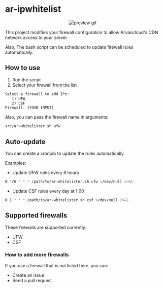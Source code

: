 # ar-ipwhitelist

<p align="center">
    <img alt="preview gif" src="https://github.com/sh-sh-dev/ar-ipwhitelist/raw/main/preview.gif">
</p>

This project modifies your firewall configuration to allow Arvancloud's CDN network access to your server.

Also, The bash script can be scheduled to update firewall rules automatically.

## How to use

1. Run the script
2. Select your firewall from the list
```sh
Select a firewall to add IPs:
   1) UFW
   2) CSF
Firewall: [YOUR INPUT]
```

Also, you can pass the firewall name in arguments:
```sh
src/ar-whitelister.sh ufw
``` 

## Auto-update

You can create a cronjob to update the rules automatically.

Examples:

* Update UFW rules every 6 hours
```sh
0 */6 * * * /path/to/ar-whitelister.sh ufw >/dev/null 2>&1
```

* Update CSF rules every day at 1:00
```sh
0 1 * * * /path/to/ar-whitelister.sh csf >/dev/null 2>&1
```

## Supported firewalls

These firewalls are supported currently:

* UFW
* CSF

### How to add more firewalls

If you use a firewall that is not listed here, you can:
* Create an issue
* Send a pull request
